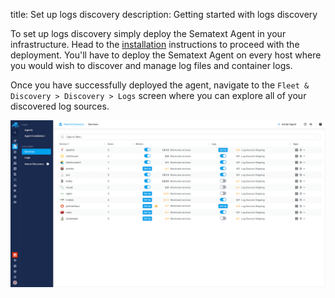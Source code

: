 title: Set up logs discovery
description: Getting started with logs discovery

To set up logs discovery simply deploy the Sematext Agent in your infrastructure. Head to the [installation](/agents/sematext-agent/installation) instructions to proceed with the deployment. You'll have to deploy the Sematext Agent on every host where you would wish to discover and manage log files and container logs.

Once you have successfully deployed the agent, navigate to the `Fleet & Discovery > Discovery > Logs` screen where you can explore all of your discovered log sources.

![Logs Discovery](../../images/fleet/fnd-discovery-services.png)

